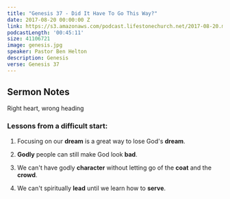 ```yaml
---
title: "Genesis 37 - Did It Have To Go This Way?"
date: 2017-08-20 00:00:00 Z
link: https://s3.amazonaws.com/podcast.lifestonechurch.net/2017-08-20.mp3
podcastLength: '00:45:11'
size: 41106721
image: genesis.jpg
speaker: Pastor Ben Helton
description: Genesis
verse: Genesis 37
---
```


## Sermon Notes

Right heart, wrong heading

### Lessons from a difficult start:

1. Focusing on our **dream** is a great way to lose God's **dream**.

2. **Godly** people can still make God look **bad**.

3. We can't have godly **character** without letting go of the **coat** and the **crowd**.

4. We can't spiritually **lead** until we learn how to **serve**.
